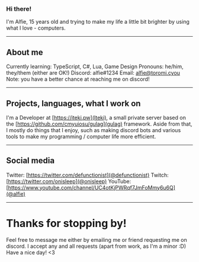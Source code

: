 ### Hi there!
I'm Alfie, 15 years old and trying to make my life a little bit brighter by using what I love - computers.
************

## About me
Currently learning: TypeScript, C#, Lua, Game Design
Pronouns: he/him, they/them (either are OK!)
Discord: alfie#1234
Email: alfie@toromi.cyou
Note: you have a better chance at reaching me on discord!

************

## Projects, languages, what I work on
I'm a Developer at [https://iteki.pw](Iteki), a small private server based on the [https://github.com/cmyuiosu/gulag](gulag) framework.
Aside from that, I mostly do things that I enjoy, such as making discord bots and various tools to make my programming / computer life more efficient.

************

## Social media
Twitter: [https://twitter.com/defunctionist](@defunctionist)
Twitch: [https://twitter.com/onisleep](@onisleep)
YouTube: [https://www.youtube.com/channel/UC4otKjPWRqf7JmFoMmy6u6Q](@alfie)

************

# Thanks for stopping by!
Feel free to message me either by emailing me or friend requesting me on discord. I accept any and all requests (apart from work, as I'm a minor :D)
Have a nice day! <3
